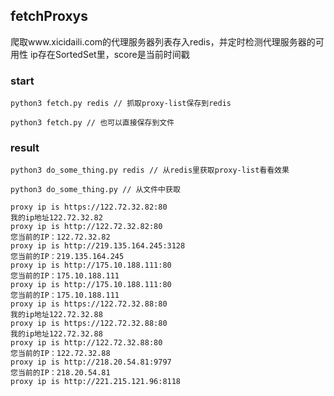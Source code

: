 ## fetchProxys

  爬取www.xicidaili.com的代理服务器列表存入redis，并定时检测代理服务器的可用性
ip存在SortedSet里，score是当前时间戳

### start
  
```python3 fetch.py redis // 抓取proxy-list保存到redis```

```python3 fetch.py // 也可以直接保存到文件```

### result

```python3 do_some_thing.py redis // 从redis里获取proxy-list看看效果```

```python3 do_some_thing.py // 从文件中获取```

    proxy ip is https://122.72.32.82:80
    我的ip地址122.72.32.82
    proxy ip is http://122.72.32.82:80
    您当前的IP：122.72.32.82
    proxy ip is http://219.135.164.245:3128
    您当前的IP：219.135.164.245
    proxy ip is http://175.10.188.111:80
    您当前的IP：175.10.188.111
    proxy ip is http://175.10.188.111:80
    您当前的IP：175.10.188.111
    proxy ip is https://122.72.32.88:80
    我的ip地址122.72.32.88
    proxy ip is https://122.72.32.88:80
    我的ip地址122.72.32.88
    proxy ip is http://122.72.32.88:80
    您当前的IP：122.72.32.88
    proxy ip is http://218.20.54.81:9797
    您当前的IP：218.20.54.81
    proxy ip is http://221.215.121.96:8118
